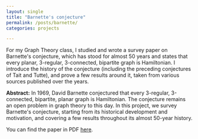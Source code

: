 ```yaml
---
layout: single
title: "Barnette's conjecture"
permalink: /posts/barnette/
categories: projects

---
```


For my Graph Theory class, I studied and wrote a survey paper on Barnette's conjecture, which has stood for almost 50 years and states that every planar, 3-regular, 3-connected, bipartite graph is Hamiltonian. I introduce the history of the conjecture (including the preceding conjectures of Tait and Tutte), and prove a few results around it, taken from various sources published over the years.

**Abstract:** In 1969, David Barnette conjectured that every 3-regular, 3-connected, bipartite, planar graph is Hamiltonian. The conjecture remains an open problem in graph theory to this day. In this project, we survey Barnette's conjecture, starting from its historical development and motivation, and covering a few results throughout its almost 50-year history.

You can find the paper in PDF [here](/assets/docs/barnette.pdf).